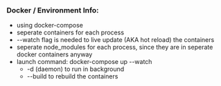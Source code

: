 ### Docker / Environment Info:
- using docker-compose
- seperate containers for each process
- --watch flag is needed to live update (AKA hot reload) the containers
- seperate node_modules for each process, since they are in seperate docker containers anyway
- launch command: docker-compose up --watch 
  - -d (daemon) to run in background
  - --build to rebuild the containers